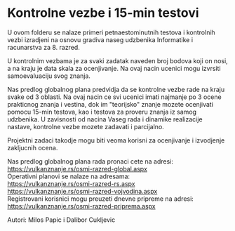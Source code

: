 # Kontrolne vezbe i 15-min testovi

U ovom folderu se nalaze primeri petnaestominutnih testova i kontrolnih vezbi 
izradjeni na osnovu gradiva naseg udzbenika Informatike i racunarstva za 8. razred.

U kontrolnim vezbama je za svaki zadatak naveden broj bodova koji on nosi, 
a na kraju je data skala za ocenjivanje. Na ovaj nacin ucenici mogu izvrsiti 
samoevaluaciju svog znanja.

Nas predlog globalnog plana predvidja da se kontrolne vezbe rade na kraju svake 
od 3 oblasti. Na ovaj nacin ce svi ucenici imati najmanje po 3 ocene prakticnog znanja i vestina, 
dok im "teorijsko" znanje mozete ocenjivati pomocu 15-min testova, kao i testova za proveru znanja
iz samog udzbenika. U zavisnosti od nacina Vaseg rada i dinamike realizacije nastave, 
kontrolne vezbe mozete zadavati i parcijalno.  

Projektni zadaci takodje mogu biti veoma korisni za ocenjivanje i izvodjenje zakljucnih ocena. 

Nas predlog globalnog plana rada pronaci cete na adresi:
https://vulkanznanje.rs/osmi-razred-global.aspx </br>
Operativni planovi se nalaze na adresama:</br>
https://vulkanznanje.rs/osmi-razred-rs.aspx </br>
https://vulkanznanje.rs/osmi-razred-vojvodina.aspx </br>
Registrovani korisnici mogu preuzeti dnevne pripreme na adresi: </br>
https://vulkanznanje.rs/osmi-razred-priprema.aspx </br>


Autori:
Milos Papic i Dalibor Cukljevic

 

